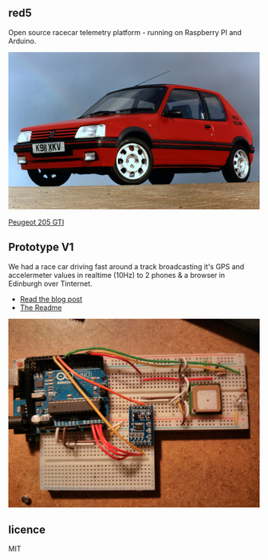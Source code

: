 red5
----

Open source racecar telemetry platform - running on Raspberry PI and Arduino.

![Red5](img/peugeot.jpg)

[Peugeot 205 GTI](http://en.wikipedia.org/wiki/Peugeot_205)

## Prototype V1

We had a race car driving fast around a track broadcasting it's GPS and accelermeter values in realtime (10Hz) to 2 phones & a browser in Edinburgh over Tinternet.

 * [Read the blog post](blog/madhack.md)
 * [The Readme](v1/README.md)

![The Circuit](img/circuit.jpg)

## licence

MIT
